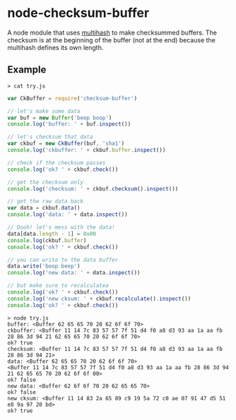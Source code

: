 # node-checksum-buffer

A node module that uses [multihash](https://github.com/jbenet/node-multihash/) to make checksummed buffers. The checksum is at the beginning of the buffer (not at the end) because the multihash defines its own length.

## Example

```
> cat try.js
```
```js
var CkBuffer = require('checksum-buffer')

// let's make some data
var buf = new Buffer('beep boop')
console.log('buffer: ' + buf.inspect())

// let's checksum that data
var ckbuf = new CkBuffer(buf, 'sha1')
console.log('ckbuffer: ' + ckbuf.buffer.inspect())

// check if the checksum passes
console.log('ok? ' + ckbuf.check())

// get the checksum only
console.log('checksum: ' + ckbuf.checksum().inspect())

// get the raw data back
var data = ckbuf.data()
console.log('data: ' + data.inspect())

// Oooh! let's mess with the data!
data[data.length - 1] = 0x00
console.log(ckbuf.buffer)
console.log('ok? ' + ckbuf.check())

// you can write to the data buffer
data.write('boop beep')
console.log('new data: ' + data.inspect())

// but make sure to recalculatea
console.log('ok? ' + ckbuf.check())
console.log('new cksum: ' + ckbuf.recalculate().inspect())
console.log('ok? ' + ckbuf.check())
```

```
> node try.js
buffer: <Buffer 62 65 65 70 20 62 6f 6f 70>
ckbuffer: <Buffer 11 14 7c 83 57 57 7f 51 d4 f0 a8 d3 93 aa 1a aa fb 28 86 3d 94 21 62 65 65 70 20 62 6f 6f 70>
ok? true
checksum: <Buffer 11 14 7c 83 57 57 7f 51 d4 f0 a8 d3 93 aa 1a aa fb 28 86 3d 94 21>
data: <Buffer 62 65 65 70 20 62 6f 6f 70>
<Buffer 11 14 7c 83 57 57 7f 51 d4 f0 a8 d3 93 aa 1a aa fb 28 86 3d 94 21 62 65 65 70 20 62 6f 6f 00>
ok? false
new data: <Buffer 62 6f 6f 70 20 62 65 65 70>
ok? false
new cksum: <Buffer 11 14 83 2a 65 89 c9 19 5a 72 c0 ae 07 91 47 d5 51 e8 9a 97 20 bd>
ok? true
```
